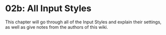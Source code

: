 # 02b: All Input Styles

This chapter will go through all of the Input Styles and explain their settings, as well as give notes from the authors of this wiki.
